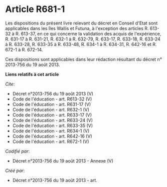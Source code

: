 # Article R681-1

Les dispositions du présent livre relevant du décret en Conseil d'Etat sont applicables dans les îles Wallis et Futuna, à
l'exception des articles R. 613-32 à R. 613-37, en ce qui concerne la validation des acquis de l'expérience, R. 631-17 à R.
631-21, R. 632-1 à R. 632-79, R. 633-17, R. 633-18, R. 633-24 à R. 633-28, R. 633-35 à R. 633-48, R. 634-1 à R. 634-31, R.
642-16 et R. 672-1 à R. 672-14. 

Ces dispositions sont applicables dans leur rédaction résultant du décret n° 2013-756 du 19 août 2013.

**Liens relatifs à cet article**

_Cite_:

  - Décret n°2013-756  du 19 août 2013 (V)
  - Code de l'éducation - art. R613-32 (V)
  - Code de l'éducation - art. R631-17 (V)
  - Code de l'éducation - art. R632-1 (V)
  - Code de l'éducation - art. R633-17 (V)
  - Code de l'éducation - art. R633-24 (V)
  - Code de l'éducation - art. R633-35 (V)
  - Code de l'éducation - art. R634-1 (V)
  - Code de l'éducation - art. R642-16 (V)
  - Code de l'éducation - art. R672-1 (V)

_Codifié par_:

  - Décret n°2013-756 du 19 août 2013 -  Annexe (V)

_Créé par_:

  - Décret n°2013-756 du 19 août 2013 - art.
